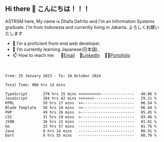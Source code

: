 ## Hi there 👋 こんにちは！！！
ASTRSM here, My name is Dhafa Defrito and I'm an Information Systems graduate. I'm from Indonesia and currently living in Jakarta. よろしくお願いたします

- 🔭 I’m a proficient front-end web developer.
- 🌱 I’m currently learning Japanese(日本語).
- 📫 How to reach me: &nbsp;&nbsp;&nbsp;&nbsp;📧[Email](ddefrito@gmail.com)&nbsp;&nbsp;&nbsp;&nbsp;💼[LinkedIn](https://www.linkedin.com/in/dhafa-defrita-rama-yudistira-9357a9229/)&nbsp;&nbsp;&nbsp;&nbsp;👨‍🎨[Portofolio](https://ddefrito.vercel.app/)
<br>
<!-- <p align="left">
<a href="https://github.com/ASTRSM">
  <img height="180em" src="https://github-readme-stats-eight-theta.vercel.app/api?username=ASTRSM&show_icons=true&theme=dracula&include_all_commits=true&count_private=true"/>
  <img height="180em" src="https://github-readme-stats-eight-theta.vercel.app/api/top-langs/?username=ASTRSM&layout=compact&langs_count=8&theme=dracula"/>
</a>
</p> -->

<!--START_SECTION:waka-->

```txt
From: 25 January 2023 - To: 10 October 2024

Total Time: 906 hrs 14 mins

TypeScript       370 hrs 15 mins >>>>>>>>>>---------------   40.86 %
JavaScript       264 hrs 42 mins >>>>>>>------------------   29.21 %
HTML             59 hrs 17 mins  >>-----------------------   06.54 %
Blade Template   58 hrs 19 mins  >>-----------------------   06.44 %
PHP              49 hrs 26 mins  >------------------------   05.45 %
CSS              31 hrs 19 mins  >------------------------   03.46 %
JSON             16 hrs 22 mins  -------------------------   01.81 %
Go               15 hrs 57 mins  -------------------------   01.76 %
Java             8 hrs 14 mins   -------------------------   00.91 %
Dart             6 hrs 55 mins   -------------------------   00.76 %
```

<!--END_SECTION:waka-->
